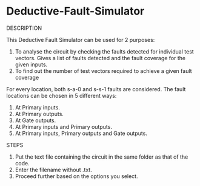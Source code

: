 # Deductive-Fault-Simulator
DESCRIPTION

  This Deductive Fault Simulator can be used for 2 purposes:
  1. To analyse the circuit by checking the faults detected for individual test vectors. Gives a list of faults detected and the fault coverage for the given inputs.
  2. To find out the number of test vectors required to achieve a given fault coverage

  For every location, both s-a-0 and s-s-1 faults are considered. The fault locations can be chosen in 5 different ways:
1. At Primary inputs.
2. At Primary outputs.
3. At Gate outputs.
4. At Primary inputs and Primary outputs.
5. At Primary inputs, Primary outputs and Gate outputs.

STEPS

1. Put the text file containing the circuit in the same folder as that of the code.
2. Enter the filename without .txt.
3. Proceed further based on the options you select.

